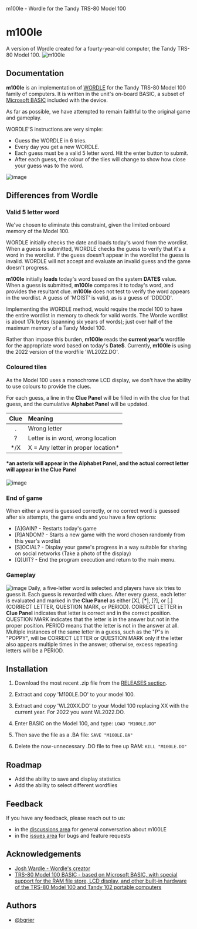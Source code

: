 m100le - Wordle for the Tandy TRS-80 Model 100  
# m100le
A version of Wordle created for a fourty-year-old computer, the Tandy TRS-80 Model 100.
![m100le](https://user-images.githubusercontent.com/14062627/157380662-b14b5225-cd50-479e-8fc5-f1fa1faf0162.png)

## Documentation
**m100le** is an implementation of [WORDLE](https://en.wikipedia.org/wiki/Wordle) for the Tandy TRS-80 Model 100 family of computers. It is written in the unit's on-board BASIC, a subset of [Microsoft BASIC](https://en.wikipedia.org/wiki/Microsoft_BASIC) included with the device.

As far as possible, we have attempted to remain faithful to the original game and gameplay. 

WORDLE'S instructions are very simple:
- Guess the WORDLE in 6 tries.
- Every day you get a new WORDLE.
- Each guess must be a valid 5 letter word. Hit the enter button to submit.
- After each guess, the colour of the tiles will change to show how close your guess was to the word.

![image](https://user-images.githubusercontent.com/14062627/159618578-ef980bb7-de0f-47d1-a496-b3f191d9700f.png)

## Differences from Wordle
### Valid 5 letter word
We've chosen to eliminate this constraint, given the limited onboard memory of the Model 100. 

WORDLE initially checks the date and loads today's word from the wordlist. When a guess is submitted, WORDLE checks the guess to verify that it's a word in the wordlist. If the guess doesn't appear in the wordlist the guess is invalid. WORDLE will not accept and evaluate an invalid guess and the game doesn't progress.

**m100le** initially **loads** today's word based on the system **DATE$** value. When a guess is submitted, **m100le** compares it to today's word, and provides the resultant clue. **m100le** does not test to verify the word appears in the wordlist. A guess of 'MOIST' is valid, as is a guess of 'DDDDD'.

Implementing the WORDLE method, would require the model 100 to have the entire wordlist in memory to check for valid words. The Wordle wordlist is about 17k bytes (spanning six years of words);  just over half of the maximum memory of a Tandy Model 100. 

Rather than impose this burden, **m100le** reads the **current year's** wordfile for the appropriate word based on today's **Date$**. Currently, **m100le** is using the 2022 version of the wordfile 'WL2022.DO'.



### Coloured tiles
As the Model 100 uses a monochrome LCD display, we don't have the ability to use colours to provide the clues. 

For each guess, a line in the **Clue Panel** will be filled in with the clue for that guess, and the cumulative **Alphabet Panel** will be updated.

| Clue | Meaning             |
|:----:|:-------------------|
|   .  | Wrong letter        |
|   ?  | Letter is in word, wrong location   |
|  */X | X = Any letter in proper location* | 

#### *an asterix will appear in the **Alphabet Panel**, and the actual correct letter will appear in the **Clue Panel** 

![image](https://user-images.githubusercontent.com/14062627/159623555-542d1454-eb42-4dc9-be3b-e3264fb2ec91.png)


### End of game
When either a word is guessed correctly, or no correct word is guessed after six attempts, the game ends and you have a few options:
- [A]GAIN? - Restarts today's game
- [R]ANDOM? - Starts a new game with the word chosen randomly from this year's wordlist
- [S]OCIAL? - Display your game's progress in a way suitable for sharing on social networks (Take a photo of the display)
- [Q]UIT? - End the program execution and return to the main menu. 

### Gameplay
![image](https://user-images.githubusercontent.com/14062627/159623862-c2d431f8-f88a-48b0-ac1d-45fa83ce3df9.png)
Daily, a five-letter word is selected and players have six tries to guess it. Each guess is rewarded with clues. After every guess, each letter is evaluated and marked in the **Clue Panel** as either [X], [**\***], [?], or [.] (CORRECT LETTER, QUESTION MARK, or PERIOD). CORRECT LETTER in **Clue Panel** indicates that letter is correct and in the correct position. QUESTION MARK indicates that the letter is in the answer but not in the proper position. PERIOD means that the letter is not in the answer at all. Multiple instances of the same letter in a guess, such as the "P"s in "POPPY", will be CORRECT LETTER or QUESTION MARK only if the letter also appears multiple times in the answer; otherwise, excess repeating letters will be a PERIOD.

## Installation

1. Download the most recent .zip file from the [RELEASES section](https://github.com/bgri/m100LE/releases).
2. Extract and copy 'M100LE.DO' to your model 100.
3. Extract and copy 'WL20XX.DO' to your Model 100 replacing XX with the current year. For 2022 you want WL2022.DO.
4. Enter BASIC on the Model 100, and type:
```LOAD "M100LE.DO"```

5. Then save the file as a .BA file:
```SAVE "M100LE.BA"```

6. Delete the now-unnecessary .DO file to free up RAM:
```KILL "M100LE.DO"```

    
## Roadmap

- Add the ability to save and display statistics
- Add the ability to select different wordfiles



## Feedback

If you have any feedback, please reach out to us:
- in the [discussions area](https://github.com/bgri/m100LE/discussions) for general conversation about m100LE
- in the [issues area](https://github.com/bgri/m100LE/issues) for bugs and feature requests



## Acknowledgements

 - [Josh Wardle - Wordle's creator](https://en.wikipedia.org/wiki/Josh_Wardle)
 - [TRS-80 Model 100 BASIC - based on Microsoft BASIC, with special support for the RAM file store, LCD display, and other built-in hardware of the TRS-80 Model 100 and Tandy 102 portable computers](https://archive.org/details/MasteringBasicOnTheTrs80Model100/page/n5/mode/2up)
 

## Authors

- [@bgrier](http://blog.bradgrier.com)

